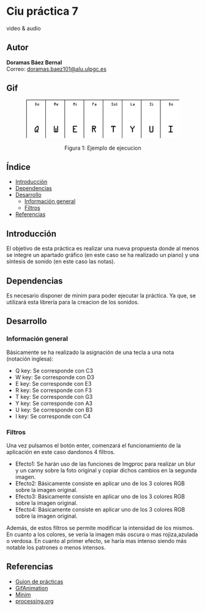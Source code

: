# Ciu práctica 7
video & audio 
## Autor 
**Doramas Báez Bernal** <br/>
Correo: doramas.baez101@alu.ulpgc.es

## Gif
<div align="center">
  <img src="/main/animacion.gif" alt="gif de la practica 7">
  <p align="center">
    Figura 1: Ejemplo de ejecucion
  </p>
</div>

## Índice
* [Introducción](#introducción)
* [Dependencias](#dependencias) 
* [Desarrollo](#desarrollo)
    * [Información general](#informaciónGeneral)
    * [Filtros](#filtros)
* [Referencias](#referencias)

## Introducción
El objetivo de esta práctica es realizar una nueva propuesta donde al menos se integre un apartado gráfico (en este caso se ha realizado un piano) y una síntesis de sonido (en este caso las notas). 


## Dependencias
Es necesario disponer de minim para poder ejecutar la práctica. Ya que, se utilizará esta librería para la creacion de los sonidos.
 

## Desarrollo

### Información general <a id="informaciónGeneral"></a>

Básicamente se ha realizado la asignación de una tecla a una nota (notación inglesa): 
 - Q key: Se corresponde con C3
 - W key: Se corresponde con D3
 - E key: Se corresponde con E3 
 - R key: Se corresponde con F3
 - T key: Se corresponde con G3
 - Y key: Se corresponde con A3
 - U key: Se corresponde con B3
 - I key: Se corresponde con C4
 

### Filtros<a id="filtros"></a>
Una vez pulsamos el botón enter, comenzará el funcionamiento de la aplicación en este caso dandonos 4 filtros. 
 - Efecto1: Se harán uso de las funciones de Imgproc para realizar un blur y un canny sobre la foto original y copiar dichos cambios en la segunda imagen.
 - Efecto2: Básicamente consiste en aplicar uno de los 3 colores RGB sobre la imagen original.
 - Efecto3: Básicamente consiste en aplicar uno de los 3 colores RGB sobre la imagen original.
 - Efecto4: Básicamente consiste en aplicar uno de los 3 colores RGB sobre la imagen original.
 
 Además, de estos filtros se permite modificar la intensidad de los mismos. En cuanto a los colores, se vería la imagen más oscura o mas  rojiza,azulada o verdosa. En cuanto al primer efecto, se haría mas intenso siendo más notable los patrones o menos intensos.



## Referencias

* [Guion de prácticas](https://cv-aep.ulpgc.es/cv/ulpgctp20/pluginfile.php/126724/mod_resource/content/22/CIU_Pr_cticas.pdf)
* [GifAnimation](https://github.com/extrapixel/gif-animation)
* [Minim](http://code.compartmental.net/tools/minim/)
* [processing.org](https://processing.org/)
